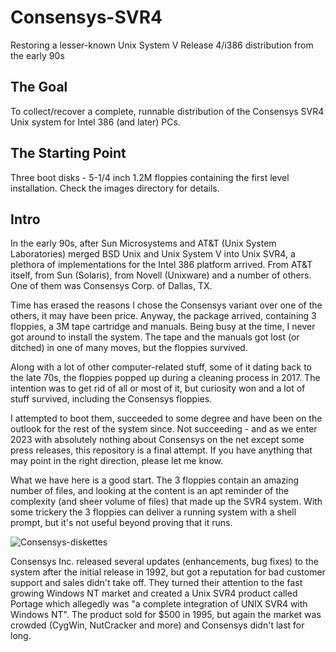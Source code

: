 # Consensys-SVR4
Restoring a lesser-known Unix System V Release 4/i386 distribution from the early 90s 

## The Goal ##
To collect/recover a complete, runnable distribution of the Consensys SVR4 Unix system for Intel 386 (and later) PCs.

## The Starting Point ##
Three boot disks - 5-1/4 inch 1.2M floppies containing the first level installation. Check the images directory for details.

## Intro ##
In the early 90s, after Sun Microsystems and AT&T (Unix System Laboratories) merged BSD Unix and Unix System V into Unix SVR4, a plethora of implementations for the Intel 386 platform arrived. From AT&T itself, from Sun (Solaris), from Novell (Unixware) and a number of others. One of them was Consensys Corp. of Dallas, TX.

Time has erased the reasons I chose the Consensys variant over one of the others, it may have been price. Anyway, the package arrived, containing 3 floppies, a 3M tape cartridge and manuals. Being busy at the time, I never got around to install the system. The tape and the manuals got lost (or ditched) in one of many moves, but the floppies survived.

Along with a lot of other computer-related stuff, some of it dating back to the late 70s, the floppies popped up during a cleaning process in 2017. The intention was to get rid of all or most of it, but curiosity won and a lot of stuff survived, including the Consensys floppies.

I attempted to boot them, succeeded to some degree and have been on the outlook for the rest of the system since. Not succeeding - and as we enter 2023 with absolutely nothing about Consensys on the net except some press releases, this repository is a final attempt. If you have anything that may point in the right direction, please let me know.

What we have here is a good start. The 3 floppies contain an amazing number of files, and looking at the content is an apt reminder of the complexity (and sheer volume of files) that made up the SVR4 system. With some trickery the 3 floppies can deliver a running system with a shell prompt, but it's not useful beyond proving that it runs.

![Consensys-diskettes](https://user-images.githubusercontent.com/3629880/211197261-0c3f907a-3a04-4f0c-9943-84782dd43199.jpeg)

Consensys Inc. released several updates (enhancements, bug fixes) to the system after the initial release in 1992, but got a reputation for bad customer support and sales didn't take off. They turned their attention to the fast growing Windows NT market and created a Unix SVR4 product called Portage which allegedly was "a complete integration of UNIX SVR4 with Windows NT". The product sold for $500 in 1995, but again the market was crowded (CygWin, NutCracker and more) and Consensys didn't last for long.
